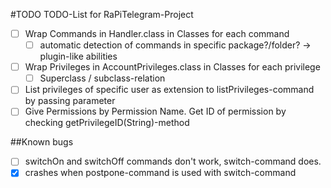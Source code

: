 #TODO
TODO-List for RaPiTelegram-Project

- [ ] Wrap Commands in Handler.class in Classes for each command
   - [ ] automatic detection of commands in specific package?/folder? -> plugin-like abilities
- [ ] Wrap Privileges in AccountPrivileges.class in Classes for each privilege
   - [ ] Superclass / subclass-relation
- [ ] List privileges of specific user as extension to listPrivileges-command by passing parameter
- [ ] Give Permissions by Permission Name. Get ID of permission by checking getPrivilegeID(String)-method

##Known bugs
- [ ] switchOn and switchOff commands don't work, switch-command does.
- [x] crashes when postpone-command is used with switch-command
